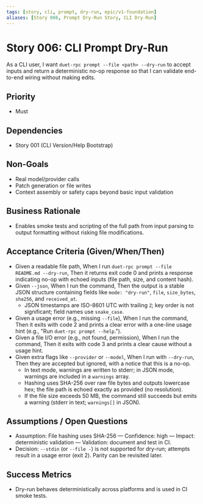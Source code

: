 ```yaml
---
tags: [story, cli, prompt, dry-run, epic/v1-foundation]
aliases: [Story 006, Prompt Dry-Run Story, CLI Dry-Run]
---
```


# Story 006: CLI Prompt Dry-Run

As a CLI user, I want `duet-rpc prompt --file <path> --dry-run` to accept inputs and return a deterministic no-op response so that I can validate end-to-end wiring without making edits.

## Priority
- Must

## Dependencies
- Story 001 (CLI Version/Help Bootstrap)

## Non-Goals
- Real model/provider calls
- Patch generation or file writes
- Context assembly or safety caps beyond basic input validation

## Business Rationale
- Enables smoke tests and scripting of the full path from input parsing to output formatting without risking file modifications.

## Acceptance Criteria (Given/When/Then)
- Given a readable file path, When I run `duet-rpc prompt --file README.md --dry-run`, Then it returns exit code 0 and prints a response indicating no-op with echoed inputs (file path, size, and content hash).
- Given `--json`, When I run the command, Then the output is a stable JSON structure containing fields like `mode: "dry-run"`, `file`, `size_bytes`, `sha256`, and `received_at`.
  - JSON timestamps are ISO-8601 UTC with trailing `Z`; key order is not significant; field names use `snake_case`.
- Given a usage error (e.g., missing `--file`), When I run the command, Then it exits with code 2 and prints a clear error with a one-line usage hint (e.g., "Run `duet-rpc prompt --help`.").
- Given a file I/O error (e.g., not found, permission), When I run the command, Then it exits with code 3 and prints a clear cause without a usage hint.
- Given extra flags like `--provider` or `--model`, When I run with `--dry-run`, Then they are accepted but ignored, with a notice that this is a no-op.
  - In text mode, warnings are written to stderr; in JSON mode, warnings are included in a `warnings` array.
  - Hashing uses SHA-256 over raw file bytes and outputs lowercase hex; the file path is echoed exactly as provided (no resolution).
  - If the file size exceeds 50 MB, the command still succeeds but emits a warning (stderr in text; `warnings[]` in JSON).

## Assumptions / Open Questions
- Assumption: File hashing uses SHA-256 — Confidence: high — Impact: deterministic validation — Validation: document and test in CI.
- Decision: `--stdin` (or `--file -`) is not supported for dry-run; attempts result in a usage error (exit 2). Parity can be revisited later.

## Success Metrics
- Dry-run behaves deterministically across platforms and is used in CI smoke tests.

